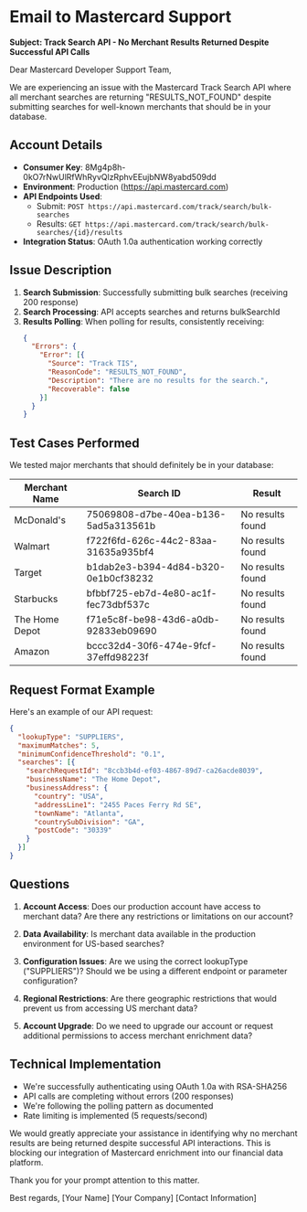 # Email to Mastercard Support

**Subject: Track Search API - No Merchant Results Returned Despite Successful API Calls**

Dear Mastercard Developer Support Team,

We are experiencing an issue with the Mastercard Track Search API where all merchant searches are returning "RESULTS_NOT_FOUND" despite submitting searches for well-known merchants that should be in your database.

## Account Details
- **Consumer Key**: 8Mg4p8h-0kO7rNwUlRfWhRyvQlzRphvEEujbNW8yabd509dd
- **Environment**: Production (https://api.mastercard.com)
- **API Endpoints Used**: 
  - Submit: `POST https://api.mastercard.com/track/search/bulk-searches`
  - Results: `GET https://api.mastercard.com/track/search/bulk-searches/{id}/results`
- **Integration Status**: OAuth 1.0a authentication working correctly

## Issue Description

1. **Search Submission**: Successfully submitting bulk searches (receiving 200 response)
2. **Search Processing**: API accepts searches and returns bulkSearchId
3. **Results Polling**: When polling for results, consistently receiving:
   ```json
   {
     "Errors": {
       "Error": [{
         "Source": "Track TIS",
         "ReasonCode": "RESULTS_NOT_FOUND",
         "Description": "There are no results for the search.",
         "Recoverable": false
       }]
     }
   }
   ```

## Test Cases Performed

We tested major merchants that should definitely be in your database:

| Merchant Name | Search ID | Result |
|--------------|-----------|---------|
| McDonald's | 75069808-d7be-40ea-b136-5ad5a313561b | No results found |
| Walmart | f722f6fd-626c-44c2-83aa-31635a935bf4 | No results found |
| Target | b1dab2e3-b394-4d84-b320-0e1b0cf38232 | No results found |
| Starbucks | bfbbf725-eb7d-4e80-ac1f-fec73dbf537c | No results found |
| The Home Depot | f71e5c8f-be98-43d6-a0db-92833eb09690 | No results found |
| Amazon | bccc32d4-30f6-474e-9fcf-37effd98223f | No results found |

## Request Format Example

Here's an example of our API request:
```json
{
  "lookupType": "SUPPLIERS",
  "maximumMatches": 5,
  "minimumConfidenceThreshold": "0.1",
  "searches": [{
    "searchRequestId": "8ccb3b4d-ef03-4867-89d7-ca26acde8039",
    "businessName": "The Home Depot",
    "businessAddress": {
      "country": "USA",
      "addressLine1": "2455 Paces Ferry Rd SE",
      "townName": "Atlanta",
      "countrySubDivision": "GA",
      "postCode": "30339"
    }
  }]
}
```

## Questions

1. **Account Access**: Does our production account have access to merchant data? Are there any restrictions or limitations on our account?

2. **Data Availability**: Is merchant data available in the production environment for US-based searches?

3. **Configuration Issues**: Are we using the correct lookupType ("SUPPLIERS")? Should we be using a different endpoint or parameter configuration?

4. **Regional Restrictions**: Are there geographic restrictions that would prevent us from accessing US merchant data?

5. **Account Upgrade**: Do we need to upgrade our account or request additional permissions to access merchant enrichment data?

## Technical Implementation

- We're successfully authenticating using OAuth 1.0a with RSA-SHA256
- API calls are completing without errors (200 responses)
- We're following the polling pattern as documented
- Rate limiting is implemented (5 requests/second)

We would greatly appreciate your assistance in identifying why no merchant results are being returned despite successful API interactions. This is blocking our integration of Mastercard enrichment into our financial data platform.

Thank you for your prompt attention to this matter.

Best regards,
[Your Name]
[Your Company]
[Contact Information]